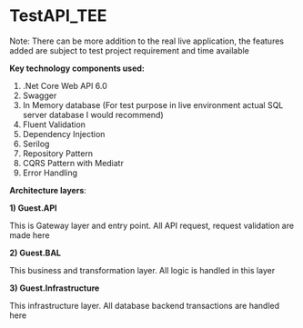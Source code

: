 # TestAPI_TEE
Note: There can be more addition to the real live application, the features added are subject to test project requirement and time available

**Key technology components used:**
1) .Net Core Web API 6.0
2) Swagger
3) In Memory database (For test purpose in live environment actual SQL server database I would recommend)
4) Fluent Validation
5) Dependency Injection
6) Serilog
7) Repository Pattern
8) CQRS Pattern with Mediatr
9) Error Handling

**Architecture layers**:

**1) Guest.API**

This is Gateway layer and entry point. All API request, request validation are made here

**2) Guest.BAL**

This business and transformation layer. All logic is handled in this layer

**3) Guest.Infrastructure**

This infrastructure layer. All database backend transactions are handled here

